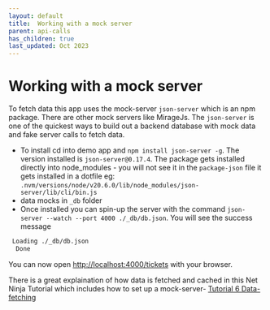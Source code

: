 ```yaml
---
layout: default
title:  Working with a mock server
parent: api-calls
has_children: true
last_updated: Oct 2023
---
```


# Working with a mock server

To fetch data this app uses the mock-server `json-server`  which is an npm package. There are other mock servers like MirageJs. The `json-server` is one of the quickest ways to build out a backend database with mock data and fake server calls to fetch data.

- To install cd into demo app and `npm install json-server -g`. The version installed is `json-server@0.17.4`. The package gets installed directly into node_modules - you will not see it in the `package-json` file it gets installed in a dotfile eg: `.nvm/versions/node/v20.6.0/lib/node_modules/json-server/lib/cli/bin.js`
- data mocks in `_db` folder
- Once installed you can spin-up the server with the command `json-server --watch --port 4000 ./_db/db.json`.  You will see the success message

```bash
 Loading ./_db/db.json
  Done
```

You can now open [http://localhost:4000/tickets](http://localhost:4000/tickets) with your browser.

There is a great explaination of how data is fetched and cached in this Net Ninja Tutorial which includes how to set up a mock-server- 
[Tutorial 6 Data-fetching](https://www.youtube.com/watch?v=PAXWRgEo7Ns)